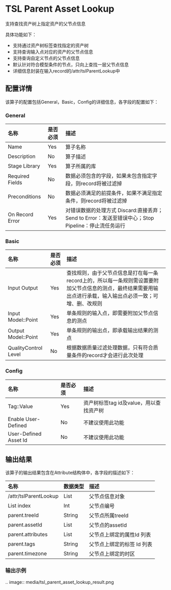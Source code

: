 # TSL Parent Asset Lookup

支持查找资产树上指定资产的父节点信息

具体功能如下：
- 支持通过资产树标签查找指定的资产树
- 支持查询输入点对应的资产的父节点信息
- 支持查询自定义节点的父节点信息
- 默认针对符合模型条件的节点，只向上查找一层父节点信息
- 详细信息封装在输入record的/attr/tslParentLookup中

## 配置详情

该算子的配置包括General，Basic，Config的详细信息，各字段的配置如下：

### General

| 名称            | 是否必须 | 描述                                                                                                 |
|:----------------|:---------|:-----------------------------------------------------------------------------------------------------|
| Name            | Yes      | 算子名称                                                                                             |
| Description     | No       | 算子描述                                                                                             |
| Stage Library   | Yes      | 算子所属的库                                                                                         |
| Required Fields | No       | 数据必须包含的字段，如果未包含指定字段，则record将被过滤掉                                           |
| Preconditions   | No       | 数据必须满足的前提条件，如果不满足指定条件，则record将被过滤掉                                       |
| On Record Error | Yes      | 对错误数据的处理方式  Discard:直接丢弃；Send to Error：发送至错误中心；Stop Pipeline：停止流任务运行 |

### Basic

| 名称                 | 是否必须 | 描述                                                                                                                                                           |
|:---------------------|:---------|:---------------------------------------------------------------------------------------------------------------------------------------------------------------|
| Input Output         | Yes      | 查找规则，由于父节点信息是打在每一条record上的，所以每一条规则需设置要附加父节点信息的测点，最终结果需要用输出点进行承载，输入输出点必须一致；可增、删、改规则 |
| Input Model::Point   | Yes      | 单条规则的输入点，即需要附加父节点信息的测点                                                                                                                   |
| Output Model::Point  | Yes      | 单条规则的输出点，即承载输出结果的测点                                                                                                                         |
| QualityControl Level | No       | 根据数据质量过滤处理数据，只有符合质量条件的record才会进行此次处理                                                                                             |

### Config

| 名称                  | 是否必须 | 描述                                    |
|:----------------------|:---------|:----------------------------------------|
| Tag::Value            | Yes      | 资产树标签tag id及value，用以查找资产树 |
| Enable User-Defined   | No       | 不建议使用此功能                        |
| User-Defined Asset Id | No       | 不建议使用此功能                        |

## 输出结果

该算子的输出结果包含在Attribute结构体中，各字段的描述如下：

| 名称                  | 数据类型          | 描述                       |
|:----------------------|:------------------|:---------------------------|
| /attr/tslParentLookup | List<Parent>      | 父节点信息对象             |
| List index            | Int               | 父节点编号                 |
| parent.treeId         | String            | 父节点所属treeId           |
| parent.assetId        | List<attributeId> | 父节点的assetId            |
| parent.attributes     | List<tagId>       | 父节点上绑定的属性Id 列表  |
| parent.tags           | String            | 父节点上绑定的标签 Id 列表 |
| parent.timezone       | String            | 父节点上绑定的时区         |


### 输出示例

.. image:: media/tsl_parent_asset_lookup_result.png

<!--end-->
